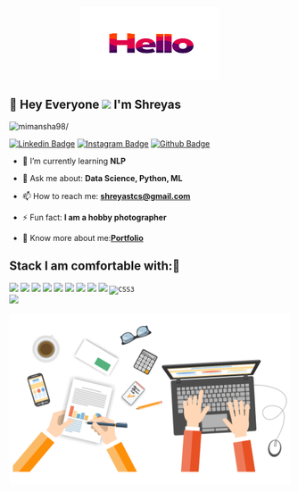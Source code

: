 
<!--
**shreyastc/shreyastc** is a ✨ _special_ ✨ repository because its `README.md` (this file) appears on your GitHub profile.

Here are some ideas to get you started:

- 🔭 I’m currently working on ...
- 🌱 I’m currently learning ...
- 👯 I’m looking to collaborate on ...
- 🤔 I’m looking for help with ...
- 💬 Ask me about ...
- 📫 How to reach me: ...
- 😄 Pronouns: ...
- ⚡ Fun fact: ...
-->



<!--[<img src="https://github.com/TheDudeThatCode/TheDudeThatCode/blob/master/Assets/Gmail.svg" alt="Gmail logo" height="32" width="30">](mailto:shreyastcs@gmail.com/) -->


<p align="center">
  <img src="https://github.com/shreyastc/shreyastc/blob/main/original.gif" height="130" width="250">
</p>
 
## :rainbow: Hey Everyone <img src="https://raw.githubusercontent.com/iampavangandhi/iampavangandhi/master/gifs/Hi.gif" width="30px"> I'm Shreyas
<p align="left"> <img src=https://komarev.com/ghpvc/?username=mimansha98 alt=mimansha98/></p>  

[![Linkedin Badge](https://img.shields.io/badge/linkedin-%230077B5.svg?&style=for-the-badge&logo=linkedin&logoColor=white)](https://www.linkedin.com/in/shreyastc/)
[![Instagram Badge](https://img.shields.io/badge/instagram-%23E4405F.svg?&style=for-the-badge&logo=instagram&logoColor=white)](https://www.instagram.com/shreyaskacamera)
[![Github Badge](https://img.shields.io/badge/github-%23100000.svg?&style=for-the-badge&logo=github&logoColor=white)](https://github.com/shreyastc)

- 🌱 I’m currently learning **NLP**

- 💬 Ask me about: **Data Science, Python, ML**

- 📫 How to reach me: **shreyastcs@gmail.com**

- ⚡ Fun fact: **I am a hobby photographer**

- 📄 Know more about me:[**Portfolio**](https://shreyastc.github.io/portfolio/)


## Stack I am comfortable with::rocket:
<code><img height="50" src="https://www.vectorlogo.zone/logos/python/python-ar21.svg"></code>
<code><img height="50" src="https://github.com/AwesomeLogos/logomono/blob/gh-pages/logos/tableau-software.svg"></code>
<code><img height="50" src="https://www.vectorlogo.zone/logos/java/java-horizontal.svg"></code>
<code><img height="50" src="https://www.vectorlogo.zone/logos/mysql/mysql-horizontal.svg"></code>
<code><img height="50" src="https://www.vectorlogo.zone/logos/github/github-ar21.svg"></code>
<code><img height="50" src="https://www.vectorlogo.zone/logos/jupyter/jupyter-ar21.svg"></code>
<code><img height="50" src="https://www.vectorlogo.zone/logos/numpy/numpy-ar21.svg"></code>
<code><img height="50" src="https://www.vectorlogo.zone/logos/tensorflow/tensorflow-ar21.svg"></code>
<code><img height="50" src="https://www.vectorlogo.zone/logos/w3_html5/w3_html5-ar21.svg"></code>
<code><img alt="CSS3" src="https://img.shields.io/badge/css3-%231572B6.svg?&style=for-the-badge&logo=css3&logoColor=white"/> </code>
<code><img height="50" src="https://www.vectorlogo.zone/logos/javascript/javascript-horizontal.svg"></code>

<p align="center">
  <img src="https://github.com/shreyastc/shreyastc/blob/main/readme3gif.gif" width="880">
</p> 
